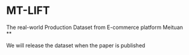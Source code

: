 # MT-LIFT
The real-world Production Dataset from E-commerce platform Meituan  
**
    
We will release the dataset when the paper is published
